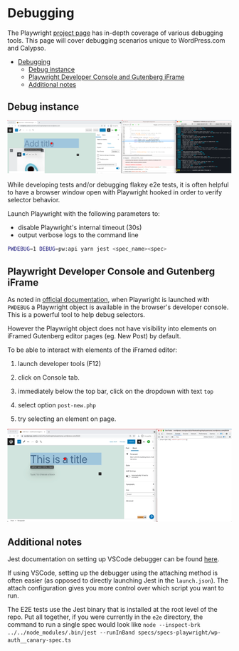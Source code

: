 # Debugging

The Playwright [project page](https://playwright.dev/docs/debug/) has in-depth coverage of various debugging tools. This page will cover debugging scenarios unique to WordPress.com and Calypso.

<!-- TOC -->

- [Debugging](#debugging)
  - [Debug instance](#debug-instance)
  - [Playwright Developer Console and Gutenberg iFrame](#playwright-developer-console-and-gutenberg-iframe)
  - [Additional notes](#additional-notes)

<!-- /TOC -->

## Debug instance

![](resources/playwright_debug_inspector.png)

While developing tests and/or debugging flakey e2e tests, it is often helpful to have a browser window open with Playwright hooked in order to verify selector behavior.

Launch Playwright with the following parameters to:

- disable Playwright's internal timeout (30s)
- output verbose logs to the command line

```bash
PWDEBUG=1 DEBUG=pw:api yarn jest <spec_name><spec>
```

## Playwright Developer Console and Gutenberg iFrame

As noted in [official documentation](https://playwright.dev/docs/debug#selectors-in-developer-tools-console), when Playwright is launched with `PWDEBUG` a Playwright object is available in the browser's developer console. This is a powerful tool to help debug selectors.

However the Playwright object does not have visibility into elements on iFramed Gutenberg editor pages (eg. New Post) by default.

To be able to interact with elements of the iFramed editor:

1. launch developer tools (F12)

2. click on Console tab.

3. immediately below the top bar, click on the dropdown with text `top`

4. select option `post-new.php`

5. try selecting an element on page.

![](resources/playwright_debug_iframe.gif)

## Additional notes

Jest documentation on setting up VSCode debugger can be found [here](https://jestjs.io/docs/troubleshooting#debugging-in-vs-code).

If using VSCode, setting up the debugger using the attaching method is often easier (as opposed to directly launching Jest in the `launch.json`). The attach configuration gives you more control over which script you want to run.

The E2E tests use the Jest binary that is installed at the root level of the repo. Put all together, if you were currently in the `e2e` directory, the command to run a single spec would look like `node --inspect-brk ../../node_modules/.bin/jest --runInBand specs/specs-playwright/wp-auth__canary-spec.ts`
